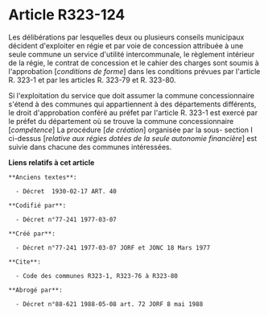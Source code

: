 # Article R323-124

Les délibérations par lesquelles deux ou plusieurs conseils municipaux décident d'exploiter en régie et par voie de
concession attribuée à une seule commune un service d'utilité intercommunale, le règlement intérieur de la régie, le contrat
de concession et le cahier des charges sont soumis à l'approbation [*conditions de forme*] dans les conditions prévues par
l'article R. 323-1 et par les articles R. 323-79 et R. 323-80.

Si l'exploitation du service que doit assumer la commune concessionnaire s'étend à des communes qui appartiennent à des
départements différents, le droit d'approbation conféré au préfet par l'article R. 323-1 est exercé par le préfet du
département où se trouve la commune concessionnaire [*compétence*]        La procédure [*de création*] organisée par la sous-
section I ci-dessus [*relative aux régies dotées de la seule autonomie financière*] est suivie dans chacune des communes
intéressées.

**Liens relatifs à cet article**

	**Anciens textes**:

	  - Décret  1930-02-17 ART. 40

	**Codifié par**:

	  - Décret n°77-241 1977-03-07

	**Créé par**:

	  - Décret n°77-241 1977-03-07 JORF et JONC 18 Mars 1977

	**Cite**:

	  - Code des communes R323-1, R323-76 à R323-80

	**Abrogé par**:

	  - Décret n°88-621 1988-05-08 art. 72 JORF 8 mai 1988
